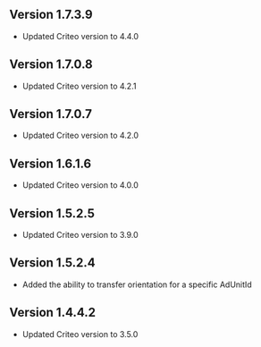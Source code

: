 ## Version 1.7.3.9
* Updated Criteo version to 4.4.0

## Version 1.7.0.8
* Updated Criteo version to 4.2.1

## Version 1.7.0.7
* Updated Criteo version to 4.2.0

## Version 1.6.1.6
* Updated Criteo version to 4.0.0

## Version 1.5.2.5
* Updated Criteo version to 3.9.0

## Version 1.5.2.4
* Added the ability to transfer orientation for a specific AdUnitId

## Version 1.4.4.2
* Updated Criteo version to 3.5.0